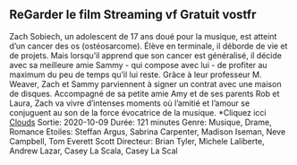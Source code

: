 ## ReGarder le film <Clouds> Streaming vf Gratuit vostfr

Zach Sobiech, un adolescent de 17 ans doué pour la musique, est atteint d’un cancer des os (ostéosarcome). Élève en terminale, il déborde de vie et de projets. Mais lorsqu’il apprend que son cancer est généralisé, il décide avec sa meilleure amie Sammy - qui compose avec lui - de profiter au maximum du peu de temps qu’il lui reste. Grâce à leur professeur M. Weaver, Zach et Sammy parviennent à signer un contrat avec une maison de disques. Accompagné de sa petite amie Amy et de ses parents Rob et Laura, Zach va vivre d’intenses moments où l’amitié et l’amour se conjuguent au son de la force évocatrice de la musique.
*Cliquez icci [Clouds](http://vostfr.xyz/fr/movie/630566/clouds)
Sortie: 2020-10-09
Durée: 121 minutes
Genre: Musique, Drame, Romance
Etoiles: Steffan Argus, Sabrina Carpenter, Madison Iseman, Neve Campbell, Tom Everett Scott
Directeur: Brian Tyler, Michele Laliberte, Andrew Lazar, Casey La Scala, Casey La Scal
